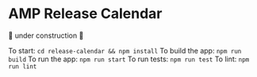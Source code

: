 AMP Release Calendar
===================

:construction: under construction :construction: 

To start: `cd release-calendar && npm install`
To build the app: `npm run build`
To run the app: `npm run start`
To run tests: `npm run test`
To lint: `npm run lint`
